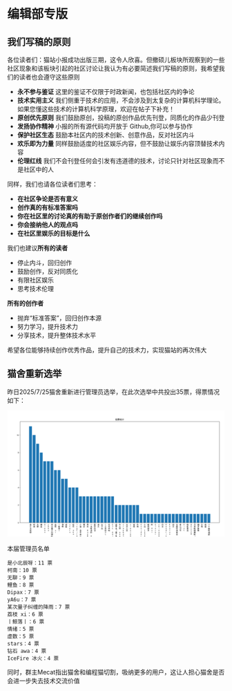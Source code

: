 # 编辑部专版 

## 我们写稿的原则

各位读者们：猫站小报成功出版三期，这令人欣喜。但撤硕儿板块所观察到的一些社区现象和该板块引起的社区讨论让我认为有必要简述我们写稿的原则，我希望我们的读者也会遵守这些原则

- **永不参与鉴证** 这里的鉴证不仅限于时政新闻，也包括社区内的争论
- **技术实用主义** 我们侧重于技术的应用，不会涉及到太复杂的计算机科学理论。如果您懂这些技术的计算机科学原理，欢迎在帖子下补充！
- **原创优先原则** 我们鼓励原创，投稿的原创作品优先刊登，同质化的作品少刊登
- **发扬协作精神** 小报的所有源代码均开放于 Github,你可以参与协作
- **保护社区生态** 鼓励本社区内的技术创新、创意作品，反对社区内斗
- **欢乐即为力量** 同样鼓励适度的社区娱乐内容，但不鼓励让娱乐内容顶替技术内容
- **伦理红线** 我们不会刊登任何会引发有违道德的技术，讨论只针对社区现象而不是社区中的人

同样，我们也请各位读者们思考：

- **在社区争论是否有意义**
- **创作真的有标准答案吗**
- **你在社区里的讨论真的有助于原创作者们的继续创作吗**
- **你会接纳他人的观点吗**
- **在社区里娱乐的目标是什么**

我们也建议**所有的读者**

- 停止内斗，回归创作
- 鼓励创作，反对同质化
- 有限社区娱乐
- 思考技术伦理

**所有的创作者**

- 抛弃“标准答案”，回归创作本源
- 努力学习，提升技术力
- 分享技术，提升整体技术水平

希望各位能够持续创作优秀作品，提升自己的技术力，实现猫站的再次伟大

## 猫舍重新选举
昨日2025/7/25猫舍重新进行管理员选举，在此次选举中共投出35票，得票情况如下：

![chart](./assets/chart.png)

本届管理员名单
```
是小北辰呀：11 票
柯南：10 票
无聊：9 票
鲤鱼：8 票
Dipax：7 票
yA6u：7 票
某次量子纠缠的降雨：7 票
荔枝 xi：6 票
丨鲸落丨：6 票
情绪：5 票
虚数：5 票
stars：4 票
钻石 awa：4 票
IceFire 冰火：4 票
```

同时，群主Mecat指出猫舍和编程猫切割，吸纳更多的用户，这让人担心猫舍是否会进一步失去技术交流价值